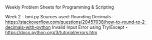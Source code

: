 Weekly Problem Sheets for Programming & Scripting

Week 2 - bmi.py
Sources used:
Rounding Decimals - https://stackoverflow.com/questions/20457038/how-to-round-to-2-decimals-with-python
Invalid Input Error using Try/Except - https://docs.python.org/3/tutorial/errors.htm